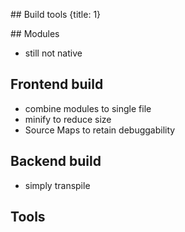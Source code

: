 ## Build tools
{title: 1}

## Modules

- still not native

## Frontend build

- combine modules to single file
- minify to reduce size
- Source Maps to retain debuggability

## Backend build

- simply transpile

## Tools

